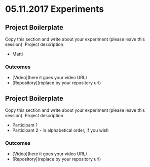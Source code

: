 # 05.11.2017 Experiments

## Project Boilerplate

Copy this section and write about your experiment (please leave this session).
Project description.

* Matti

### Outcomes

- [Video](here it goes your video URL)
- [Repository](replace by your repository url)

## Project Boilerplate

Copy this section and write about your experiment (please leave this session).
Project description.


* Participant 1
* Participant 2 - in alphabetical order, if you wish

### Outcomes

- [Video](here it goes your video URL)
- [Repository](replace by your repository url)
